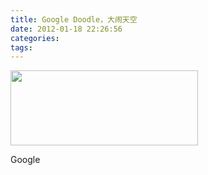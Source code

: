 ```yaml
---
title: Google Doodle，大闹天空
date: 2012-01-18 22:26:56
categories:
tags:
---
```

<a href="http://congpeijun.com/wp-content/uploads/2012/01/google.png"><img class="aligncenter size-medium wp-image-17" title="google" src="http://congpeijun.com/wp-content/uploads/2012/01/google-300x120.png" alt="" width="300" height="120" /></a>

Google